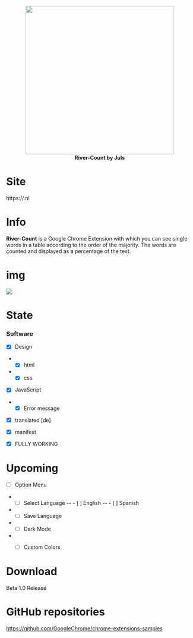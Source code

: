 <p align="center">
<img src="img/river-count-half.png" width="400">
  <br>
  <strong>River-Count by Juls</strong>
</p>

# Site

https://.nl

# Info

<strong>River-Count</strong> is a Google Chrome Extension with which you can see single words in a table according to the order of the majority. The words are counted and displayed as a percentage of the text. 

# img

<img src="img/river-count-example.png">

# State

### Software
- [x] Design
- - [x] html
- - [x] css

- [x] JavaScript
- - [x] Error message

- [x] translated [de]

- [x] manifest

- [x] FULLY WORKING 

# Upcoming 

- [ ] Option Menu

- - [ ] Select Language
-- - [ ] English
-- - [ ] Spanish

- - [ ] Save Language 
- - [ ] Dark Mode 
- - [ ] Custom Colors


# Download 

Beta 1.0 Release

# GitHub repositories

https://github.com/GoogleChrome/chrome-extensions-samples
